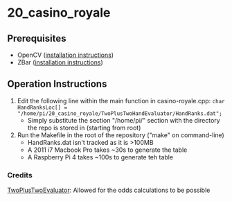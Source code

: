 # 20_casino_royale

## Prerequisites
- OpenCV ([installation instructions](https://docs.opencv.org/4.2.0/d7/d9f/tutorial_linux_install.html))
- ZBar ([installation instructions](https://https://www.learnopencv.com/barcode-and-qr-code-scanner-using-zbar-and-opencv/))

## Operation Instructions
1. Edit the following line within the main function in casino-royale.cpp: `char HandRanksLoc[] = "/home/pi/20_casino_royale/TwoPlusTwoHandEvaluator/HandRanks.dat";`
	- Simply substitute the section "/home/pi/" section with the directory the repo is stored in (starting from root)
2. Run the Makefile in the root of the repository ("make" on command-line)
	- HandRanks.dat isn't tracked as it is >100MB
	- A 2011 i7 Macbook Pro takes ~30s to generate the table
	- A Raspberry Pi 4 takes ~100s to generate teh table

### Credits
[TwoPlusTwoEvaluator](https://github.com/tangentforks/TwoPlusTwoHandEvaluator/tree/6b75c85060fd78d3a12d3da04fc3f8e29f65af12): Allowed for the odds calculations to be possible
